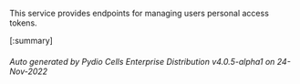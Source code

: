 






This service provides endpoints for managing users personal access tokens.

[:summary]

###### Auto generated by Pydio Cells Enterprise Distribution v4.0.5-alpha1 on 24-Nov-2022
